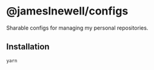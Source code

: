 # @jameslnewell/configs

Sharable configs for managing my personal repositories.

## Installation

```
yarn
```
